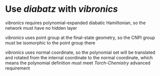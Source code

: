 # Use *diabatz* with *vibronics*
*vibronics* requires polynomial-expanded diabatic Hamiltonian, so the network must have no hidden layer

*vibronics* uses point group at the final-state geometry, so the CNPI group must be isomorphic to the point group there

*vibronics* uses normal coordinate, so the polynomial set will be translated and rotated from the internal coordinate to the normal coordinate, which means the polynomial definition must meet *Torch-Chemistry* advanced requirement